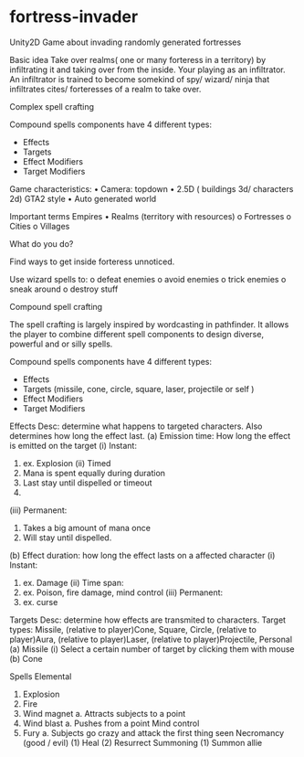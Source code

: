 # fortress-invader

Unity2D Game about invading randomly generated fortresses

Basic idea
Take over realms( one or many forteress in a territory) by infiltrating it and taking over from the inside.
Your playing as an infiltrator.
An infiltrator is trained to become somekind of spy/ wizard/ ninja that infiltrates cites/ forteresses of a realm to take over.

Complex spell crafting

Compound spells components have 4 different types:

- Effects
- Targets
- Effect Modifiers
- Target Modifiers

Game characteristics:
• Camera: topdown
• 2.5D ( buildings 3d/ characters 2d) GTA2 style
• Auto generated world

Important terms
Empires
• Realms (territory with resources)
o Fortresses
o Cities
o Villages

What do you do?

Find ways to get inside forteress unnoticed.

Use wizard spells to:
o defeat enemies
o avoid enemies
o trick enemies
o sneak around
o destroy stuff

Compound spell crafting

The spell crafting is largely inspired by wordcasting in pathfinder. It allows the player to combine different spell components to design diverse, powerful and or silly spells.

Compound spells components have 4 different types:

- Effects
- Targets (missile, cone, circle, square, laser, projectile or self )
- Effect Modifiers
- Target Modifiers

Effects
Desc: determine what happens to targeted characters. Also determines how long the effect last.
(a) Emission time: How long the effect is emitted on the target
(i) Instant:

1. ex. Explosion
   (ii) Timed
1. Mana is spent equally during duration
1. Last stay until dispelled or timeout
1.

(iii) Permanent:

1. Takes a big amount of mana once
2. Will stay until dispelled.

(b) Effect duration: how long the effect lasts on a affected character
(i) Instant:

1. ex. Damage
   (ii) Time span:
1. ex. Poison, fire damage, mind control
   (iii) Permanent:
1. ex. curse

Targets
Desc: determine how effects are transmited to characters.
Target types: Missile, (relative to player)Cone, Square, Circle, (relative to player)Aura, (relative to player)Laser, (relative to player)Projectile, Personal
(a) Missile
(i) Select a certain number of target by clicking them with mouse
(b) Cone

Spells
Elemental

1. Explosion
2. Fire
3. Wind magnet
   a. Attracts subjects to a point
4. Wind blast
   a. Pushes from a point
   Mind control
5. Fury
   a. Subjects go crazy and attack the first thing seen
   Necromancy (good / evil)
   (1) Heal
   (2) Resurrect
   Summoning
   (1) Summon allie
